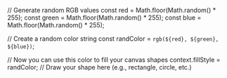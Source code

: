 // Generate random RGB values
const red = Math.floor(Math.random() * 255);
const green = Math.floor(Math.random() * 255);
const blue = Math.floor(Math.random() * 255);

// Create a random color string
const randColor = `rgb(${red}, ${green}, ${blue})`;

// Now you can use this color to fill your canvas shapes
context.fillStyle = randColor;
// Draw your shape here (e.g., rectangle, circle, etc.)
